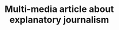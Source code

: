 ---
external_url: projects/journalism/context_islands/context_islands.html
title: Multi-media article about explanatory journalism
label: Personal Project
weight : 2
description: I wrote, designed and coded a multi-media story that explores the rise of explanatory journalism.
image: /media/img/projects/context-islands/preview-context-islands.jpg
og_title: Context islands
og_description: The NYT has the “<a href="http://www.nytimes.com/upshot">Upshot</a>,” WaPo the "<a href="http://www.washingtonpost.com/blogs/monkey-cage/">Monkey Cage</a>," and Bloomberg the “<a href="http://www.bloombergview.com/quicktake">Quicktake</a>. The Economist publishes “<a href="http://www.economist.com/blogs/economist-explains">The Economist Explains</a>” and Slate an “<a href="http://www.slate.com/articles/news_and_politics/explainer.html">Explainer</a>” column. Then there are a whole host of pubs entirely dedicated to the "explanatory" endeavor – <a href="http://www.syriadeeply.org/">Syria Deeply</a>, <a href="http://fivethirtyeight.com/">FiveThirtyEight</a>, and <a href="https://decorrespondent.nl/en">De Correspondent</a>, just to name a few. When and why did this shift toward greater context begin?
og_image: /media/img/projects/context-islands/preview-context-islands.jpg
og_type: website
category: journalism
---